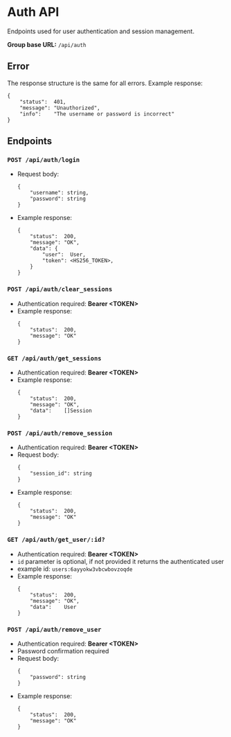 # Auth API

Endpoints used for user authentication and session management.

**Group base URL:** `/api/auth`

## Error
The response structure is the same for all errors. 
Example response:
```
{
	"status":  401,
	"message": "Unauthorized",
	"info":    "The username or password is incorrect"
}
```

## Endpoints
### `POST /api/auth/login` 
- Request body:
	```
	{
		"username": string,
		"password": string
	}
	```
- Example response:
	```
	{
		"status":  200,
		"message": "OK",
		"data": {
			"user":  User,
			"token": <HS256_TOKEN>,
		}
	}
	```

### `POST /api/auth/clear_sessions`
- Authentication required: **Bearer \<TOKEN>**
- Example response:
	```
	{
		"status":  200,
		"message": "OK"
	}
	```

### `GET /api/auth/get_sessions`
- Authentication required: **Bearer \<TOKEN>**
- Example response:
	```
	{
		"status":  200,
		"message": "OK",
		"data":    []Session
	}
	```

### `POST /api/auth/remove_session`
- Authentication required: **Bearer \<TOKEN>**
- Request body:
	```
	{
		"session_id": string
	}
	```
- Example response:
	```
	{
		"status":  200,
		"message": "OK"
	}
	```

### `GET /api/auth/get_user/:id?`
- Authentication required: **Bearer \<TOKEN>**
- `id` parameter is optional, if not provided it returns the authenticated user
- example id: `users:6ayyokw3vbcwbovzoqde`
- Example response:
	```
	{
		"status":  200,
		"message": "OK",
		"data":    User
	}
	```

### `POST /api/auth/remove_user`
- Authentication required: **Bearer \<TOKEN>**
- Password confirmation required
- Request body:
	```
	{
		"password": string
	}
	```
- Example response:
	```
	{
		"status":  200,
		"message": "OK"
	}
	```